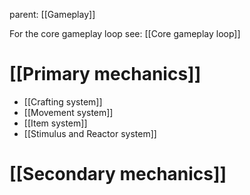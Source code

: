 parent: [[Gameplay]]

For the core gameplay loop see: [[Core gameplay loop]]
# [[Primary mechanics]]
- [[Crafting system]]
- [[Movement system]]
- [[Item system]]
- [[Stimulus and Reactor system]]
# [[Secondary mechanics]]

